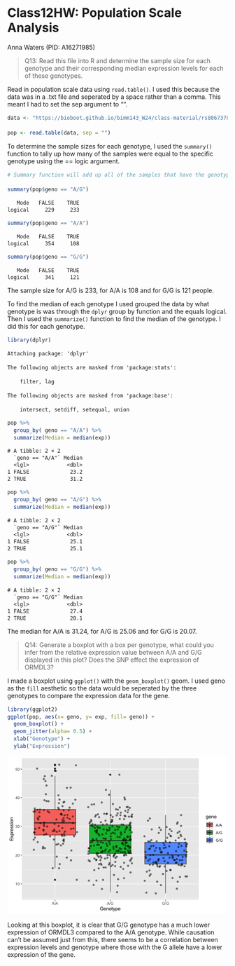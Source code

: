# Class12HW: Population Scale Analysis
Anna Waters (PID: A16271985)

> Q13: Read this file into R and determine the sample size for each
> genotype and their corresponding median expression levels for each of
> these genotypes.

Read in population scale data using `read.table()`. I used this because
the data was in a .txt file and seperated by a space rather than a
comma. This meant I had to set the sep argument to ““.

``` r
data <- "https://bioboot.github.io/bimm143_W24/class-material/rs8067378_ENSG00000172057.6.txt"

pop <- read.table(data, sep = "")
```

To determine the sample sizes for each genotype, I used the `summary()`
function to tally up how many of the samples were equal to the specific
genotype using the == logic argument.

``` r
# Summary function will add up all of the samples that have the genotype specified. 

summary(pop$geno == "A/G")
```

       Mode   FALSE    TRUE 
    logical     229     233 

``` r
summary(pop$geno == "A/A")
```

       Mode   FALSE    TRUE 
    logical     354     108 

``` r
summary(pop$geno == "G/G")
```

       Mode   FALSE    TRUE 
    logical     341     121 

The sample size for A/G is 233, for A/A is 108 and for G/G is 121
people.

To find the median of each genotype I used grouped the data by what
genotype is was through the `dplyr` group by function and the equals
logical. Then I used the `summarize()` function to find the median of
the genotype. I did this for each genotype.

``` r
library(dplyr)
```


    Attaching package: 'dplyr'

    The following objects are masked from 'package:stats':

        filter, lag

    The following objects are masked from 'package:base':

        intersect, setdiff, setequal, union

``` r
pop %>%
  group_by( geno == "A/A") %>%
  summarize(Median = median(exp))
```

    # A tibble: 2 × 2
      `geno == "A/A"` Median
      <lgl>            <dbl>
    1 FALSE             23.2
    2 TRUE              31.2

``` r
pop %>%
  group_by( geno == "A/G") %>%
  summarize(Median = median(exp))
```

    # A tibble: 2 × 2
      `geno == "A/G"` Median
      <lgl>            <dbl>
    1 FALSE             25.1
    2 TRUE              25.1

``` r
pop %>%
  group_by( geno == "G/G") %>%
  summarize(Median = median(exp))
```

    # A tibble: 2 × 2
      `geno == "G/G"` Median
      <lgl>            <dbl>
    1 FALSE             27.4
    2 TRUE              20.1

The median for A/A is 31.24, for A/G is 25.06 and for G/G is 20.07.

> Q14: Generate a boxplot with a box per genotype, what could you infer
> from the relative expression value between A/A and G/G displayed in
> this plot? Does the SNP effect the expression of ORMDL3?

I made a boxplot using `ggplot()` with the `geom_boxplot()` geom. I used
geno as the `fill` aesthetic so the data would be seperated by the three
genotypes to compare the expression data for the gene.

``` r
library(ggplot2)
ggplot(pop, aes(x= geno, y= exp, fill= geno)) +
  geom_boxplot() +
  geom_jitter(alpha= 0.5) +
  xlab("Genotype") +
  ylab("Expression")
```

![](class12HW_files/figure-commonmark/unnamed-chunk-6-1.png)

Looking at this boxplot, it is clear that G/G genotype has a much lower
expression of ORMDL3 compared to the A/A genotype. While causation can’t
be assumed just from this, there seems to be a correlation between
expression levels and genotype where those with the G allele have a
lower expression of the gene.
